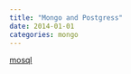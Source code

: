 ```yaml
---
title: "Mongo and Postgress"
date: 2014-01-01
categories: mongo
---
```


[mosql](https://github.com/stripe/mosql)